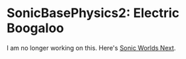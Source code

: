 # SonicBasePhysics2: Electric Boogaloo
I am no longer working on this. Here's [Sonic Worlds Next](https://github.com/Techokami/SonicWorldsNext).
